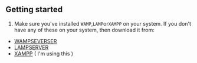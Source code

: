 ## Getting started

1. Make sure you've installed `WAMP`,`LAMP`or`XAMPP` on your system.
If you don't have any of these on your system, then download it from:
* [WAMPSEVERSER](https://www.wampserver.com/en/) 
* [LAMPSERVER](https://bitnami.com/stack/lamp/installer) 
* [XAMPP](https://www.apachefriends.org/download.html) ( I'm using this )

